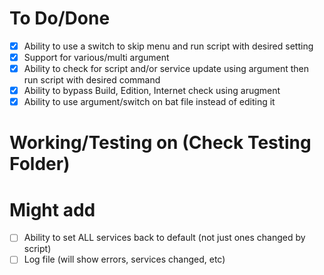 # To Do/Done
- [X] Ability to use a switch to skip menu and run script with desired setting
- [X] Support for various/multi argument
- [X] Ability to check for script and/or service update using argument then run script with desired command
- [X] Ability to bypass Build, Edition, Internet check using arugment
- [X] Ability to use argument/switch on bat file instead of editing it

# Working/Testing on (Check Testing Folder) 

# Might add
- [ ] Ability to set ALL services back to default (not just ones changed by script)
- [ ] Log file (will show errors, services changed, etc)
